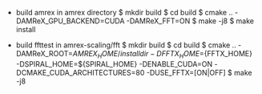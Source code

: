 * build amrex in amrex directory
  $ mkdir build
  $ cd build
  $ cmake .. -DAMReX_GPU_BACKEND=CUDA -DAMReX_FFT=ON
  $ make -j8
  $ make install

* build ffttest in amrex-scaling/fft
  $ mkdir build
  $ cd build
  $ cmake .. -DAMReX_ROOT=${AMREX_HOME}/installdir -DFFTX_HOME=${FFTX_HOME} -DSPIRAL_HOME=${SPIRAL_HOME} -DENABLE_CUDA=ON -DCMAKE_CUDA_ARCHITECTURES=80 -DUSE_FFTX=[ON|OFF]
  $ make -j8
